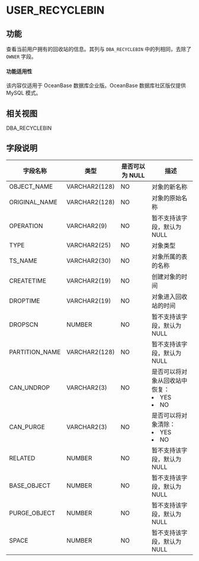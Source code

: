 USER_RECYCLEBIN
====================================

功能
-----------------------

查看当前用户拥有的回收站的信息。其列与 `DBA_RECYCLEBIN` 中的列相同，去除了 `OWNER` 字段。

  <main id="notice" >
    <h4>功能适用性</h4>
    <p>该内容仅适用于 OceanBase 数据库企业版。OceanBase 数据库社区版仅提供 MySQL 模式。</p>
  </main>

相关视图
-------------------------

DBA_RECYCLEBIN

字段说明
-------------------------

|      字段名称      |      类型       | 是否可以为 NULL |                                                                 描述                                                                 |
|----------------|---------------|------------|------------------------------------------------------------------------------------------------------------------------------------|
| OBJECT_NAME    | VARCHAR2(128) | NO         | 对象的新名称                                                                                                                             |
| ORIGINAL_NAME  | VARCHAR2(128) | NO         | 对象的原始名称                                                                                                                            |
| OPERATION      | VARCHAR2(9)   | NO         | 暂不支持该字段，默认为 NULL                                                                                                                   |
| TYPE           | VARCHAR2(25)  | NO         | 对象类型                                                                                                                               |
| TS_NAME        | VARCHAR2(30)  | NO         | 对象所属的表的名称                                                                                                                          |
| CREATETIME     | VARCHAR2(19)  | NO         | 创建对象的时间                                                                                                                            |
| DROPTIME       | VARCHAR2(19)  | NO         | 对象进入回收站的时间                                                                                                                         |
| DROPSCN        | NUMBER        | NO         | 暂不支持该字段，默认为 NULL                                                                                                                   |
| PARTITION_NAME | VARCHAR2(128) | NO         | 暂不支持该字段，默认为 NULL                                                                                                                   |
| CAN_UNDROP     | VARCHAR2(3)   | NO         | 是否可以将对象从回收站中恢复： <li> YES   <li> NO    |
| CAN_PURGE      | VARCHAR2(3)   | NO         | 是否可以将对象清除： <li> YES   <li> NO         |
| RELATED        | NUMBER        | NO         | 暂不支持该字段，默认为 NULL                                                                                                                   |
| BASE_OBJECT    | NUMBER        | NO         | 暂不支持该字段，默认为 NULL                                                                                                                   |
| PURGE_OBJECT   | NUMBER        | NO         | 暂不支持该字段，默认为 NULL                                                                                                                   |
| SPACE          | NUMBER        | NO         | 暂不支持该字段，默认为 NULL                                                                                                                   |
